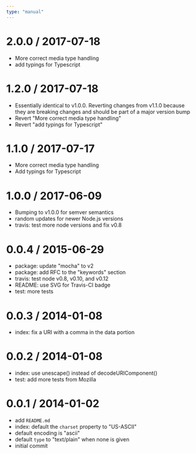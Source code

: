 ```yaml
---
type: "manual"
---
```



2.0.0 / 2017-07-18
==================

  * More correct media type handling
  * add typings for Typescript

1.2.0 / 2017-07-18
==================

  * Essentially identical to v1.0.0. Reverting changes from v1.1.0 because they are breaking changes and should be part of a major version bump
  * Revert "More correct media type handling"
  * Revert "add typings for Typescript"

1.1.0 / 2017-07-17
==================

  * More correct media type handling
  * Add typings for Typescript

1.0.0 / 2017-06-09
==================

  * Bumping to v1.0.0 for semver semantics
  * random updates for newer Node.js versions
  * travis: test more node versions and fix v0.8

0.0.4 / 2015-06-29
==================

  * package: update "mocha" to v2
  * package: add RFC to the "keywords" section
  * travis: test node v0.8, v0.10, and v0.12
  * README: use SVG for Travis-CI badge
  * test: more tests

0.0.3 / 2014-01-08
==================

  * index: fix a URI with a comma in the data portion

0.0.2 / 2014-01-08
==================

  * index: use unescape() instead of decodeURIComponent()
  * test: add more tests from Mozilla

0.0.1 / 2014-01-02
==================

  * add `README.md`
  * index: default the `charset` property to "US-ASCII"
  * default encoding is "ascii"
  * default `type` to "text/plain" when none is given
  * initial commit
